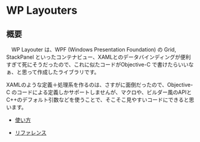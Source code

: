 # WP Layouters

## 概要

　WP Layouter は、WPF (Windows Presentation Foundation) の Grid, StackPanel といったコンテナビュー、XAMLとのデータバインディングが便利すぎて死にそうだったので、これに似たコードがObjective-C で書けたらいいなぁ、と思って作成したライブラリです。

XAMLのような定義＋処理系を作るのは、さすがに面倒だったので、Objective-C のコードによる定義しかサポートしませんが、マクロや、ビルダー風のAPIとC++のデフォルト引数などを使うことで、そこそこ見やすいコードにできると思います。

- [使い方](wpl-guidance.md)

- [リファレンス](wpl-reference.md)

